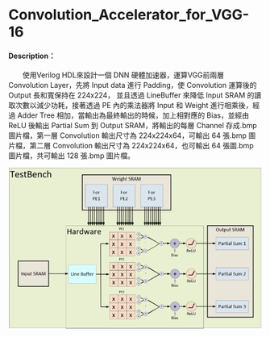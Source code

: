 # Convolution_Accelerator_for_VGG-16

#### Description：
&emsp;&emsp;使用Verilog HDL來設計一個 DNN 硬體加速器，運算VGG前兩層Convolution Layer，先將 Input data 進行 Padding，使 Convolution 運算後的 Output 長和寬保持在 224x224， 並且透過 LineBuffer 來降低 Input SRAM 的讀取次數以減少功耗，接著透過 PE 內的乘法器將 Input 和 Weight 進行相乘後，經過 Adder Tree 相加，當輸出為最終輸出的時候，加上相對應的 Bias，並經由 ReLU 後輸出 Partial Sum 到 Output SRAM，將輸出的每層 Channel 存成.bmp 圖片檔，第一層 Convolution 輸出尺寸為 224x224x64，可輸出 64 張.bmp 圖片檔，第二層 Convolution 輸出尺寸為 224x224x64，也可輸出 64 張圖.bmp 圖片檔，共可輸出 128 張.bmp 圖片檔。


![Architecture](/Hardware%20architecture.png)
